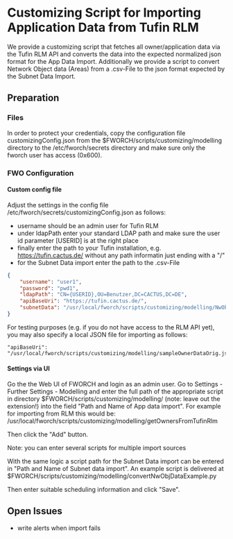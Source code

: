 
# Customizing Script for Importing Application Data from Tufin RLM

We provide a customizing script that fetches all owner/application data via the Tufin RLM API and converts the data into the expected normalized json format for the App Data Import.
Additionally we provide a script to convert Network Object data (Areas) from a .csv-File to the json format expected by the 
Subnet Data Import.

## Preparation

### Files

In order to protect your credentials, copy the configuration file customizingConfig.json from the $FWORCH/scripts/customizing/modelling directory to the /etc/fworch/secrets directory and make sure only the fworch user has access (0x600).

### FWO Configuration 

#### Custom config file

Adjust the settings in the config file /etc/fworch/secrets/customizingConfig.json as follows:

- username should be an admin user for Tufin RLM
- under ldapPath enter your standard LDAP path and make sure the user id parameter [USERID] is at the right place
- finally enter the path to your Tufin installation, e.g. https://tufin.cactus.de/ without any path informatin just ending with a "/"
- for the Subnet Data import enter the path to the .csv-File

```json
{
    "username": "user1",
    "password": "pwd1",
    "ldapPath": "CN={USERID},OU=Benutzer,DC=CACTUS,DC=DE",
    "apiBaseUri": "https://tufin.cactus.de/",
    "subnetData": "/usr/local/fworch/scripts/customizing/modelling/NwObjDataOrigExample.csv"
}
```

For testing purposes (e.g. if you do not have access to the RLM API yet), you may also specify a local JSON file for importing as follows:

    "apiBaseUri": "/usr/local/fworch/scripts/customizing/modelling/sampleOwnerDataOrig.json"


#### Settings via UI

Go the the Web UI of FWORCH and login as an admin user. Go to Settings - Further Settings - Modelling and enter the full path of the appropriate script in directory $FWORCH/scripts/customizing/modelling/ (note: leave out the extension!) into the field "Path and Name of App data import". For example for importing from RLM this would be:
/usr/local/fworch/scripts/customizing/modelling/getOwnersFromTufinRlm

Then click the "Add" button.

Note: you can enter several scripts for multiple import sources

With the same logic a script path for the Subnet Data import can be entered in "Path and Name of Subnet data import".
An example script is delivered at $FWORCH/scripts/customizing/modelling/convertNwObjDataExample.py

Then enter suitable scheduling information and click "Save".

## Open Issues

- write alerts when import fails
